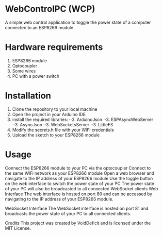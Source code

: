 # WebControlPC (WCP)
A simple web control application to toggle the power state of a computer connected to an ESP8266 module.

# Hardware requirements
1. ESP8266 module
2. Optocoupler
3. Some wires
4. PC with a power switch

# Installation
1. Clone the repository to your local machine
2. Open the project in your Arduino IDE
3. Install the required libraries:
⋅⋅3. ArduinoJson
⋅⋅3. ESPAsyncWebServer
⋅⋅3. AsyncJson
⋅⋅3. WebSocketsServer
⋅⋅3. LittleFS
4. Modify the secrets.h file with your WiFi credentials
5. Upload the sketch to your ESP8266 module

# Usage
Connect the ESP8266 module to your PC via the optocoupler
Connect to the same WiFi network as your ESP8266 module
Open a web browser and navigate to the IP address of your ESP8266 module
Use the toggle button on the web interface to switch the power state of your PC
The power state of your PC will also be broadcasted to all connected WebSocket clients
Web Interface
The web interface is hosted on port 80 and can be accessed by navigating to the IP address of your ESP8266 module.

WebSocket Interface
The WebSocket interface is hosted on port 81 and broadcasts the power state of your PC to all connected clients.

Credits
This project was created by VoidDeficit and is licensed under the MIT License.
